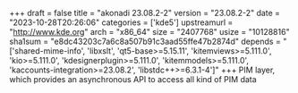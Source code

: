 +++
draft = false
title = "akonadi 23.08.2-2"
version = "23.08.2-2"
date = "2023-10-28T20:26:06"
categories = ['kde5']
upstreamurl = "http://www.kde.org"
arch = "x86_64"
size = "2407768"
usize = "10128816"
sha1sum = "e8dc43203c7a6c8a507b91c3aad55ffe47b2874d"
depends = "['shared-mime-info', 'libxslt', 'qt5-base>=5.15.11', 'kitemviews>=5.111.0', 'kio>=5.111.0', 'kdesignerplugin>=5.111.0', 'kitemmodels>=5.111.0', 'kaccounts-integration>=23.08.2', 'libstdc++>=6.3.1-4']"
+++
PIM layer, which provides an asynchronous API to access all kind of PIM data